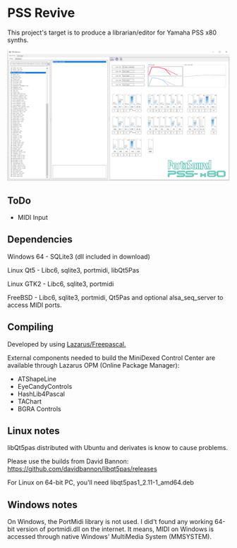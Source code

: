 # PSS Revive
This project's target is to produce a librarian/editor for Yamaha PSS x80 synths.

![PSS-Revive](https://github.com/BobanSpasic/PSS-Revive/blob/main/doc/screenshot_dev.png)

## ToDo
- MIDI Input

## Dependencies
Windows 64 - SQLite3 (dll included in download)

Linux Qt5 - Libc6, sqlite3, portmidi, libQt5Pas

Linux GTK2 - Libc6, sqlite3, portmidi

FreeBSD - Libc6, sqlite3, portmidi, Qt5Pas and optional alsa_seq_server to access MIDI ports.

## Compiling
Developed by using [Lazarus/Freepascal.](https://www.lazarus-ide.org/)

External components needed to build the MiniDexed Control Center are available through Lazarus OPM (Online Package Manager):
- ATShapeLine
- EyeCandyControls
- HashLib4Pascal
- TAChart
- BGRA Controls

## Linux notes
libQt5pas distributed with Ubuntu and derivates is know to cause problems. 

Please use the builds from David Bannon: https://github.com/davidbannon/libqt5pas/releases

For Linux on 64-bit PC, you'll need libqt5pas1_2.11-1_amd64.deb 

## Windows notes
On Windows, the PortMidi library is not used. I did't found any working 64-bit version of portmidi.dll on the internet.
It means, MIDI on Windows is accessed through native Windows' MultiMedia System (MMSYSTEM).

